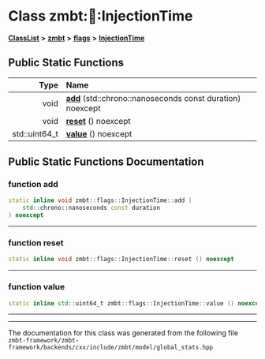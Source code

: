 

# Class zmbt::flags::InjectionTime



[**ClassList**](annotated.md) **>** [**zmbt**](namespacezmbt.md) **>** [**flags**](namespacezmbt_1_1flags.md) **>** [**InjectionTime**](classzmbt_1_1flags_1_1InjectionTime.md)












































## Public Static Functions

| Type | Name |
| ---: | :--- |
|  void | [**add**](#function-add) (std::chrono::nanoseconds const duration) noexcept<br> |
|  void | [**reset**](#function-reset) () noexcept<br> |
|  std::uint64\_t | [**value**](#function-value) () noexcept<br> |


























## Public Static Functions Documentation




### function add 

```C++
static inline void zmbt::flags::InjectionTime::add (
    std::chrono::nanoseconds const duration
) noexcept
```




<hr>



### function reset 

```C++
static inline void zmbt::flags::InjectionTime::reset () noexcept
```




<hr>



### function value 

```C++
static inline std::uint64_t zmbt::flags::InjectionTime::value () noexcept
```




<hr>

------------------------------
The documentation for this class was generated from the following file `zmbt-framework/zmbt-framework/backends/cxx/include/zmbt/model/global_stats.hpp`

